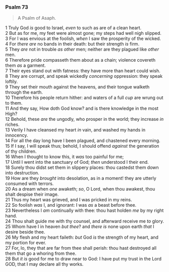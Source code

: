 ### Psalm 73

> A Psalm of Asaph.

1 Truly God *is* good to Israel, *even* to such as are of a clean heart.  
2 But as for me, my feet were almost gone; my steps had well nigh slipped.  
3 For I was envious at the foolish, *when* I saw the prosperity of the wicked.  
4 For *there are* no bands in their death: but their strength *is* firm.  
5 They *are* not in trouble *as other* men; neither are they plagued like *other* men.  
6 Therefore pride compasseth them about as a chain; violence covereth them *as* a garment.  
7 Their eyes stand out with fatness: they have more than heart could wish.  
8 They are corrupt, and speak wickedly *concerning* oppression: they speak loftily.  
9 They set their mouth against the heavens, and their tongue walketh through the earth.  
10 Therefore his people return hither: and waters of a full *cup* are wrung out to them.  
11 And they say, How doth God know? and is there knowledge in the most High?  
12 Behold, these *are* the ungodly, who prosper in the world; they increase *in* riches.  
13 Verily I have cleansed my heart *in* vain, and washed my hands in innocency.  
14 For all the day long have I been plagued, and chastened every morning.  
15 If I say, I will speak thus; behold, I should offend *against* the generation of thy children.  
16 When I thought to know this, it *was* too painful for me;  
17 Until I went into the sanctuary of God; *then* understood I their end.  
18 Surely thou didst set them in slippery places: thou castedst them down into destruction.  
19 How are they *brought* into desolation, as in a moment! they are utterly consumed with terrors.  
20 As a dream when *one* awaketh; *so*, O Lord, when thou awakest, thou shalt despise their image.  
21 Thus my heart was grieved, and I was pricked in my reins.  
22 So foolish *was* I, and ignorant: I was *as* a beast before thee.  
23 Nevertheless I *am* continually with thee: thou hast holden *me* by my right hand.  
24 Thou shalt guide me with thy counsel, and afterward receive me *to* glory.  
25 Whom have I in heaven *but thee*? and *there is* none upon earth *that* I desire beside thee.  
26 My flesh and my heart faileth: *but* God *is* the strength of my heart, and my portion for ever.  
27 For, lo, they that are far from thee shall perish: thou hast destroyed all them that go a whoring from thee.  
28 But *it is* good for me to draw near to God: I have put my trust in the Lord GOD, that I may declare all thy works.  
